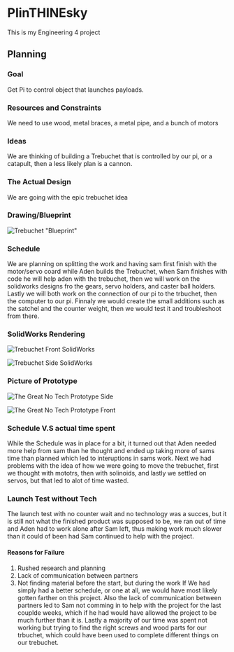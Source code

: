 # PIinTHINEsky
This is my Engineering 4 project
## Planning
### Goal
Get Pi to control object that launches payloads. 
### Resources and Constraints
We need to use wood, metal braces, a metal pipe, and a bunch of motors
### Ideas
We are thinking of building a Trebuchet that is controlled by our pi, or a catapult, then a less likely plan is a cannon.
### The Actual Design
We are going with the epic trebuchet idea
### Drawing/Blueprint
![Trebuchet "Blueprint"](https://github.com/sliving03/Images/blob/master/IMG_1057.JPG)
### Schedule
We are planning on splitting the work and having sam first finish with the motor/servo coard while Aden builds the Trebuchet, when Sam finishes with code he will help aden with the trebuchet, then we will work on the solidworks designs fro the gears, servo holders, and caster ball holders. Lastly we will both work on the connection of our pi to the trbuchet, then the computer to our pi. Finnaly we would create the small additions such as the satchel and the counter weight, then we would test it and troubleshoot from there.
### SolidWorks Rendering
![Trebuchet Front SolidWorks](https://github.com/ASouleY/Adens-Heap-of-Engineering/blob/master/Trebuchet%20Front%20SW.PNG)

![Trebuchet Side SolidWorks](https://github.com/ASouleY/Adens-Heap-of-Engineering/blob/master/Trebuchet%20Side%20SW.PNG)
### Picture of Prototype
![The Great No Tech Prototype Side](https://github.com/sliving03/Images/blob/master/IMG_1088.JPG)

![The Great No Tech Prototype Front](https://github.com/sliving03/Images/blob/master/IMG_1091.JPG)

### Schedule V.S actual time spent
While the Schedule was in place for a bit, it turned out that Aden needed more help from sam than he thought and ended up taking more of sams time than planned which led to interuptions in sams work. Next we had problems with the idea of how we were going to move the trebuchet, first we thought with mototrs, then with solinoids, and lastly we settled on servos, but that led to alot of time wasted.
### Launch Test without Tech
The launch test with no counter wait and no technology was a succes, but it is still not what the finished product was supposed to be, we ran out of time and Aden had to work alone after Sam left, thus making work much slower than it could of been had Sam continued to help with the project.
#### Reasons for Failure
1. Rushed research and planning
2. Lack of communication between partners
3. Not finding material before the start, but during the work
If We had simply had a better schedule, or one at all, we would have most likely gotten farther on this project. Also the lack of communication between partners led to Sam not comming in to help with the project for the last couplde weeks, which if he had would have allowed the project to be much further than it is. Lastly a majority of our time was spent not working but trying to find the right screws and wood parts for our trbuchet, which could have been used to complete different things on our trebuchet.



